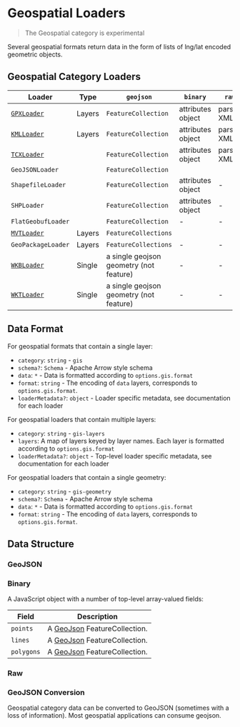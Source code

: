 # Geospatial Loaders

> The Geospatial category is experimental

Several geospatial formats return data in the form of lists of lng/lat encoded geometric objects.

## Geospatial Category Loaders

| Loader                                                   | Type   | `geojson`                               | `binary`          | `raw`      | `batch`         | comments |
| -------------------------------------------------------- | ------ | --------------------------------------- | ----------------- | ---------- | --------------- | -------- |
| [`GPXLoader`](modules/kml/docs/api-reference/gpx-loader) | Layers | `FeatureCollection`                     | attributes object | parsed XML |
| [`KMLLoader`](modules/kml/docs/api-reference/kml-loader) | Layers | `FeatureCollection`                     | attributes object | parsed XML |
| [`TCXLoader`](modules/kml/docs/api-reference/tcx-loader) |        | `FeatureCollection`                     | attributes object | parsed XML |
| `GeoJSONLoader`                                          |        | `FeatureCollection`                     |
| `ShapefileLoader`                                        |        | `FeatureCollection`                     | attributes object | -          |                 |
| `SHPLoader`                                              |        | `FeatureCollection`                     | attributes object | -          | only geometries |
| `FlatGeobufLoader`                                       |        | `FeatureCollection`                     | -                 | -          |
| [`MVTLoader`](modules/mvt/docs/api-reference/mvt-loader) | Layers | `FeatureCollections`                    |
| `GeoPackageLoader`                                       | Layers | `FeatureCollections`                    | -                 | -          |
| [`WKBLoader`](modules/wkt/docs/api-reference/wkb-loader) | Single | a single geojson geometry (not feature) | -                 | -          | only geometry   |
| [`WKTLoader`](modules/wkt/docs/api-reference/wkt-loader) | Single | a single geojson geometry (not feature) | -                 | -          | only geometry   |

## Data Format

For geospatial formats that contain a single layer:

- `category`: `string` - `gis`
- `schema?`: `Schema` - Apache Arrow style schema
- `data`: `*` - Data is formatted according to `options.gis.format`
- `format`: `string` - The encoding of `data` layers, corresponds to `options.gis.format`.
- `loaderMetadata?`: `object` - Loader specific metadata, see documentation for each loader

For geospatial loaders that contain multiple layers:

- `category`: `string` - `gis-layers`
- `layers`: A map of layers keyed by layer names. Each layer is formatted according to `options.gis.format`
- `loaderMetadata?`: `object` - Top-level loader specific metadata, see documentation for each loader

For geospatial loaders that contain a single geometry:

- `category`: `string` - `gis-geometry`
- `schema?`: `Schema` - Apache Arrow style schema
- `data`: `*` - Data is formatted according to `options.gis.format`
- `format`: `string` - The encoding of `data` layers, corresponds to `options.gis.format`.

## Data Structure

### GeoJSON

### Binary

A JavaScript object with a number of top-level array-valued fields:

| Field      | Description                                          |
| ---------- | ---------------------------------------------------- |
| `points`   | A [GeoJson](https://geojson.org/) FeatureCollection. |
| `lines`    | A [GeoJson](https://geojson.org/) FeatureCollection. |
| `polygons` | A [GeoJson](https://geojson.org/) FeatureCollection. |

### Raw

### GeoJSON Conversion

Geospatial category data can be converted to GeoJSON (sometimes with a loss of information). Most geospatial applications can consume geojson.
